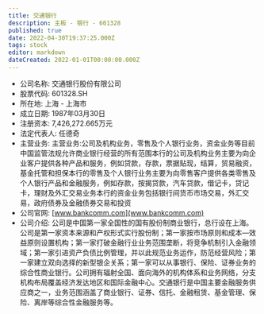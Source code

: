 ```yaml
---
title: 交通银行
description: 主板 - 银行 - 601328
published: true
date: 2022-04-30T19:37:25.000Z
tags: stock
editor: markdown
dateCreated: 2022-01-01T00:00:00.000Z
---
```


- 公司名称: 交通银行股份有限公司
- 股票代码: 601328.SH
- 所在地: 上海 - 上海市
- 成立日期: 1987年03月30日
- 注册资本: 7,426,272.665万元
- 法定代表人: 任德奇
- 主营业务: 主营业务:公司及机构业务，零售及个人银行业务，资金业务等目前中国监管法规允许商业银行经营的所有范围本行的公司及机构业务主要为向企业客户提供各种产品和服务，例如贷款，存款，票据贴现，结算，贸易融资，基金托管和担保本行的零售及个人银行业务主要为向零售客户提供各类零售及个人银行产品和金融服务，例如存款，按揭贷款，汽车贷款，借记卡，贷记卡，理财及外汇交易业务本行的资金业务包括银行间货币市场交易，外汇交易，政府债券及金融债券交易和投资
- 公司官网: [www.bankcomm.com](www.bankcomm.com)
- 公司介绍: 公司是中国第一家全国性的国有股份制商业银行，总行设在上海。公司是第一家资本来源和产权形式实行股份制；第一家按市场原则和成本—效益原则设置机构；第一家打破金融行业业务范围垄断，将竞争机制引入金融领域；第一家引进资产负债比例管理，并以此规范业务运作，防范经营风险；第一家建立双向选择的新型银企关系；第一家可以从事银行、保险、证券业务的综合性商业银行。公司拥有辐射全国、面向海外的机构体系和业务网络，分支机构布局覆盖经济发达地区和国际金融中心。交通银行是中国主要金融服务供应商之一，业务范围涵盖了商业银行、证券、信托、金融租赁、基金管理、保险、离岸等综合性金融服务等。


